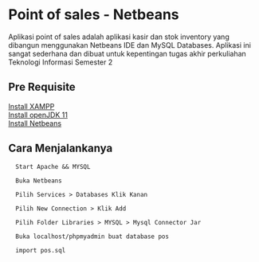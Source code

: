 
# Point of sales - Netbeans

Aplikasi point of sales adalah aplikasi kasir dan stok inventory yang dibangun menggunakan Netbeans IDE dan MySQL Databases. Aplikasi ini sangat sederhana dan dibuat untuk kepentingan tugas akhir perkuliahan Teknologi Informasi Semester 2


## Pre Requisite

[Install XAMPP](https://www.apachefriends.org/download.html)\
[Install openJDK 11](https://www.oracle.com/id/java/technologies/downloads/)\
[Install Netbeans](https://netbeans.apache.org/download/index.html)


## Cara Menjalankanya

```http
  Start Apache && MYSQL
```

```http
  Buka Netbeans
```

```http
  Pilih Services > Databases Klik Kanan
```

```http
  Pilih New Connection > Klik Add
```

```http
  Pilih Folder Libraries > MYSQL > Mysql Connector Jar
```

```http
  Buka localhost/phpmyadmin buat database pos
```

```http
  import pos.sql
```


